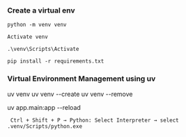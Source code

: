 ### Create a virtual env

```
python -m venv venv

Activate venv

.\venv\Scripts\Activate
```

```
pip install -r requirements.txt
```

### Virtual Environment Management using uv

uv venv
uv venv --create
uv venv --remove

uv app.main:app --reload

```
 Ctrl + Shift + P → Python: Select Interpreter → select .venv/Scripts/python.exe
```
